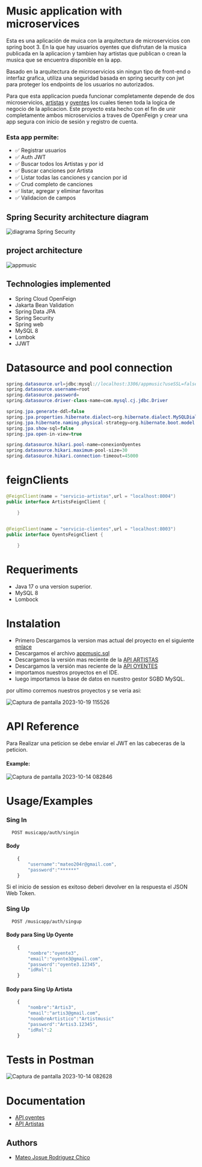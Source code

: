 # Music application with microservices

Esta es una aplicación de muica con la arquitectura de microservicios con spring boot 3. En la que hay usuarios oyentes que disfrutan de la musica publicada en la aplicacion y tambien hay artistas que publican o crean la musica que se encuentra disponible en la app.

Basado en la arquitectura de microservicios sin ningun tipo de front-end o interfaz grafica,  utiliza una seguridad basada en spring security con jwt para proteger los endpoints de los usuarios no autorizados. 

Para que esta applicacion pueda funcionar completamente depende de dos microservicios, [artistas](https://github.com/MateoRodriguez0/api-artistas-jwt) y [oyentes](https://github.com/MateoRodriguez0/api-oyentes-jwt) los cuales tienen toda la logica de negocio de la aplicacion. Este proyecto esta hecho con el fin de unir completamente ambos microservicios a traves de OpenFeign y crear una app segura con inicio de sesión y registro de cuenta.

### Esta app permite:
- ✅ Registrar usuarios
- ✅ Auth JWT
- ✅ Buscar todos los Artistas y por id 
- ✅ Buscar canciones por Artista 
- ✅ Listar todas las canciones y cancion por id
- ✅ Crud completo de canciones
- ✅ listar, agregar y eliminar favoritas
- ✅ Validacion de campos

  
## Spring Security architecture diagram

![diagrama Spring Security](https://github.com/MateoRodriguez0/spring-security-jwt/assets/107595139/15187af2-b3c4-4bc4-a708-c2c1bfd0eecc)

## project architecture
![appmusic](https://github.com/MateoRodriguez0/spring-security-jwt/assets/107595139/b8786e08-489c-480b-b683-753e4bb83cc2)


## Technologies implemented

- Spring Cloud OpenFeign 
- Jakarta Bean Validation
- Spring Data JPA
- Spring Security
- Spring web
- MySQL 8
- Lombok
- JJWT


# Datasource and pool connection 
``` java
spring.datasource.url=jdbc:mysql://localhost:3306/appmusic?useSSL=false&serverTimezone=America/Bogota&AllowpublicKeyRetrieval=true
spring.datasource.username=root
spring.datasource.password=
spring.datasource.driver-class-name=com.mysql.cj.jdbc.Driver

spring.jpa.generate-ddl=false
spring.jpa.properties.hibernate.dialect=org.hibernate.dialect.MySQLDialect
spring.jpa.hibernate.naming.physical-strategy=org.hibernate.boot.model.naming.PhysicalNamingStrategyStandardImpl
spring.jpa.show-sql=false
spring.jpa.open-in-view=true

spring.datasource.hikari.pool-name=conexionOyentes
spring.datasource.hikari.maximum-pool-size=30
spring.datasource.hikari.connection-timeout=45000

```

# feignClients
```Java
@FeignClient(name = "servicio-artistas",url = "localhost:8004")
public interface ArtistsFeignClient {

    }


@FeignClient(name = "servicio-clientes",url = "localhost:8003")
public interface OyentsFeignClient {
	
    }
```

# Requeriments 
* Java 17 o una version superior.
* MySQL 8
* Lombock

# Instalation 
- Primero Descargamos la version mas actual del proyecto en el siguiente [enlace](https://github.com/MateoRodriguez0/spring-security-jwt/releases/tag/VERSION-FINAL-DOCUMENTADA)
- Descargamos el archivo [appmusic.sql](https://github.com/MateoRodriguez0/spring-security-jwt/blob/master/appmusic.sql) 
- Descargamos la versión mas reciente de la [API ARTISTAS](https://github.com/MateoRodriguez0/api-artistas-jwt)
- Descargamos la versión mas reciente de la [API OYENTES](https://github.com/MateoRodriguez0/api-oyentes-jwt)
- importamos nuestros proyectos en el IDE.
- luego importamos la base de datos en nuestro gestor SGBD MySQL.

por ultimo corremos nuestros proyectos y se veria asi: 

![Captura de pantalla 2023-10-19 115526](https://github.com/MateoRodriguez0/spring-security-jwt/assets/107595139/ab529611-3595-44bf-9ae4-93b1fd6c8b37)



# API Reference

Para Realizar una peticion se debe enviar el JWT en las cabeceras de la peticion.


#### Example: 

![Captura de pantalla 2023-10-14 082846](https://github.com/MateoRodriguez0/spring-security-jwt/assets/107595139/719e13f7-60e7-4361-b86f-06f7f45c4cc3)



# Usage/Examples

### Sing In

```http
  POST musicapp/auth/singin
```
#### Body
```javascript
    {
        "username":"mateo204r@gmail.com",
        "password":"******"
    }
```
Si el inicio de session es exitoso deberi devolver en la respuesta el JSON Web Token.

### Sing Up 


```http
  POST /musicapp/auth/singup
```
#### Body para Sing Up Oyente
```javascript
    {
        "nombre":"oyente3",
        "email":"oyente3@gmail.com",
        "password":"oyente3.12345",
        "idRol":1
    }
```

#### Body para Sing Up Artista
```javascript
    {
        "nombre":"Artis3",
        "email":"artis3@gmail.com",
        "noombreArtistico":"Artistmusic"
        "password":"Artis3.12345",
        "idRol":2
    }
```
# Tests in Postman

![Captura de pantalla 2023-10-14 082628](https://github.com/MateoRodriguez0/spring-security-jwt/assets/107595139/6ad25ec3-5be6-4467-877d-38f60a6d8519)




# Documentation

- [API oyentes](https://github.com/MateoRodriguez0/api-oyentes-jwt)
- [API Artistas](https://github.com/MateoRodriguez0/api-artistas-jwt)


## Authors

- [Mateo Josue Rodriguez Chico](https://github.com/MateoRodriguez0)

